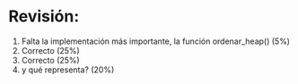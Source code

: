 # Revisión:

1. Falta la implementación más importante, la función ordenar_heap() (5%)
2. Correcto (25%)
3. Correcto (25%)
4. y qué representa? (20%)

